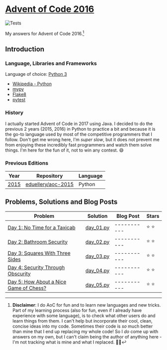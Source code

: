 # [Advent of Code 2016](https://adventofcode.com/2016)

![Tests](https://github.com/eduellery/aoc-2016/actions/workflows/python-package.yml/badge.svg)

My answers for Advent of Code 2016.[^disclaimer]

## Introduction

### Language, Libraries and Frameworks

Language of choice: [Python 3](https://www.python.org/)

* [Wikipedia - Python](https://en.wikipedia.org/wiki/Python_(programming_language))
* [mypy](http://mypy-lang.org/)
* [Flake8](https://flake8.pycqa.org/)
* [pytest](https://docs.pytest.org/)

### History

I actually started Advent of Code in 2017 using Java. I decided to do the previous 2 years (2015, 2016) in Python to practice a bit and because it is the go-to language used by most of the competitive programmers that I follow. Don't get me wrong here, I'm _super slow_, but it does not prevent me from enjoying these incredibly fast programmers and watch them solve things. I'm here for the fun of it, not to win any contest. :smile:

### Previous Editions

| Year                                  | Repository | Language |
|---------------------------------------| ---------- | -------- |
| [2015](https://adventofcode.com/2015) | [eduellery/aoc-2015](https://github.com/eduellery/aoc-2015) | Python | 

## Problems, Solutions and Blog Posts

| Problem | Solution | Blog Post | Stars |
| ------- | -------- | --------- | ----- |
| [Day 1: No Time for a Taxicab](https://adventofcode.com/2016/day/1)                  |[day_01.py](src/aoc/day_01.py)|-----------| :star: :star: |
| [Day 2: Bathroom Security](https://adventofcode.com/2016/day/2)                      |[day_02.py](src/aoc/day_02.py)|-----------| :star: :star: |
| [Day 3: Squares With Three Sides](https://adventofcode.com/2016/day/3)               |[day_03.py](src/aoc/day_03.py)|-----------| :star: :star: |
| [Day 4: Security Through Obscurity](https://adventofcode.com/2016/day/4)             |[day_04.py](src/aoc/day_04.py)|-----------| :star: :star: |
| [Day 5: How About a Nice Game of Chess?](https://adventofcode.com/2016/day/5)        |[day_05.py](src/aoc/day_05.py)|-----------| :star: :star: |

[^disclaimer]: **Disclaimer**: I do AoC for fun and to learn new languages and new tricks. Part of my learning process (also for fun, even if I
already have experience with some language), is to check what other users do and learn things from them. I can't help but incorporate
their cool, clean, concise ideas into my code. Sometimes their code is *so* much better than mine that I end up replacing my whole code!
So I *do* come up with answers on my own, but I can't claim being the author of anything here - I'm not tracking what is mine and what I replaced. 🤷🏽‍
